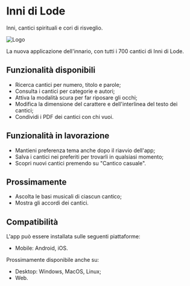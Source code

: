# Inni di Lode

Inni, cantici spirituali e cori di risveglio.

![Logo](https://user-images.githubusercontent.com/90036768/162753598-0f319f9b-66db-4295-ab0f-646ecdb35157.jpg)

La nuova applicazione dell'innario, con tutti i 700 cantici di Inni di Lode.

## Funzionalità disponibili

- Ricerca cantici per numero, titolo e parole;
- Consulta i cantici per categorie e autori;
- Attiva la modalità scura per far riposare gli occhi;
- Modifica la dimensione del carattere e dell'interlinea del testo dei cantici;
- Condividi i PDF dei cantici con chi vuoi.

## Funzionalità in lavorazione

- Mantieni preferenza tema anche dopo il riavvio dell'app;
- Salva i cantici nei preferiti per trovarli in qualsiasi momento;
- Scopri nuovi cantici premendo su "Cantico casuale".

## Prossimamente

- Ascolta le basi musicali di ciascun cantico;
- Mostra gli accordi dei cantici.

## Compatibilità

L'app può essere installata sulle seguenti piattaforme:
- Mobile: Android, iOS.

Prossimamente disponibile anche su:
- Desktop: Windows, MacOS, Linux;
- Web.